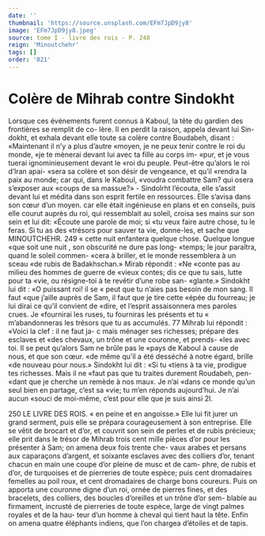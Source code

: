 ```yaml
---
date: ''
thumbnail: 'https://source.unsplash.com/EFm7JpD9jy8'
image: 'EFm7JpD9jy8.jpeg'
source: tome I - livre des rois - P. 248
reign: 'Minoutchehr'
tags: []
order: '021'
---
```


# Colère de Mihrab contre Sindokht

Lorsque ces événements furent connus à Kaboul,
la tête du gardien des frontières se remplit de co- lère. Il en perdit la raison, appela devant lui Sin- dokht, et exhala devant elle toute sa colère contre Boudabeh, disant : «Maintenant il n’y a plus d’autre «moyen, je ne peux tenir contre le roi du monde, «je te mènerai devant lui avec ta fille au corps im- «pur, et je vous tuerai ignominieusement devant le «roi du peuple. Peut-être qu’alors le roi d’lran apai-
«sera sa colère et son désir de vengeance, et qu’il «rendra la paix au monde; car qui, dans le Kaboul, «voudra combattre Sam? qui osera s’exposer aux
«coups de sa massue?» - Sindolrht l’écouta, elle s’assit devant lui et médita
dans son esprit fertile en ressources. Elle s’avisa dans son cœur d’un moyen. car elle était ingénieuse
en plans et en conseils, puis elle courut auprès du roi, qui ressemblait au soleil, croisa ses mains sur son sein et lui dit: «Écoute une parole de moi; si
«tu veux faire autre chose, tu le feras. Si tu as des «trésors pour sauver ta vie, donne-les, et sache que
MINOUTCHEHR. 249 « cette nuit enfantera quelque chose. Quelque longue
«que soit une nuit , son obscurité ne dure pas long- «temps; le jour paraîtra, quand le soleil commen- «cera à briller, et le monde ressemblera à un sceau «de rubis de Badakhschan.» Mirab répondit : «Ne «conte pas au milieu des hommes de guerre de «vieux contes; dis ce que tu sais, lutte pour ta «vie, ou résigne-toi à te revêtir d’une robe san- «glante.» Sindokht lui dit : «O puissant roi! il se
« peut que tu n’aies pas besoin de mon sang. ll faut «que j’aille auprès de Sam, il faut que je tire cette «épée du fourreau; je lui dirai ce qu’il convient de «dire, et l’esprit assaisonnera mes paroles crues. Je «fournirai les ruses, tu fourniras les présents et tu
« m’abandonneras les trésors que tu as accumulés. 77 Mihrab lui répondit : «Voici la clef : il ne faut ja- c mais ménager ses richesses; prépare des esclaves et
«des chevaux, un trône et une couronne, et prends- «les avec toi. Il se peut qu’alors Sam ne brûle pas le
«pays de Kaboul à cause de nous, et que son cœur. «de même qu’il a été desséché à notre égard, brille
«de nouveau pour nous.» Sindokht lui dit : «Si tu «tiens à ta vie, prodigue tes richesses. Mais il ne «faut pas que tu traites durement Roudabeh, pen- «dant que je cherche un remède à nos maux. Je n’ai
«dans ce monde qu’un seul bien en partage, c’est sa «vie; tu m’en réponds aujourd’hui. Je n’ai aucun
«souci de moi-même, c’est pour elle que je suis ainsi
2l.

250 LE LIVRE DES ROIS.
« en peine et en angoisse.» Elle lui fit jurer un grand
serment, puis elle se prépara courageusement à son entreprise. Elle se vêtit de brocart et d’or, et couvrit son sein de perles et de rubis précieux; elle prit dans le trésor de Mihrab trois cent mille pièces d’or pour
les présenter à Sam; on amena deux fois trente che- vaux arabes et persans aux caparaçons d’argent, et soixante esclaves avec des colliers d’or, tenant chacun
en main une coupe d’or pleine de musc et de cam- phre, de rubis et d’or, de turquoises et de pierreries
de toute espèce; puis cent dromadaires femelles au poil roux, et cent dromadaires de charge bons coureurs. Puis on apporta une couronne digne d’un roi, ornée de pierres fines, et des bracelets, des colliers, des boucles d’oreilles et un trône d’or sem-
blable au firmament, incrusté de pierreries de toute espèce, large de vingt palmes royales et de la hau- teur d’un homme à cheval qui tient haut la tête. Enfin on amena quatre éléphants indiens, que l’on chargea d’étoiles et de tapis.
